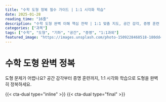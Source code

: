 ```yaml
---
title: "수학 도형 정복 필수 가이드 | 1:1 시각화 학습"
date: 2025-01-28
reading_time: "16줄"
description: "수학 도형 완벽 이해 핵심 전략 | 1:1 맞춤 지도, 공간 감각, 증명 훈련 [2025년]"
categories: ["과목"]
tags: ["수학", "도형", "기하", "공간", "증명", "1:1과외"]
featured_image: "https://images.unsplash.com/photo-1509228468518-180dd4864904?w=1200&h=630&fit=crop"
---
```


# 수학 도형 완벽 정복

도형 문제가 어렵나요? 공간 감각부터 증명 훈련까지, 1:1 시각화 학습으로 도형을 완벽히 정복하세요.

{{< cta-dual type="inline" >}}
{{< cta-dual type="final" >}}
